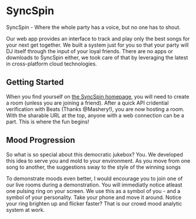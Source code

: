SyncSpin
========
SyncSpin - Where the whole party has a voice, but no one has to shout.

Our web app provides an interface to track and play only the best songs for your next get together. We built a system just for you so that your party will DJ itself through the input of your loyal friends. There are no apps or downloads to SyncSpin either, we took care of that by leveraging the latest in cross-platform cloud technologies.

Getting Started
---------------
When you find yourself on [the SyncSpin homepage](http://www.syncsp.in/), you will need to create a room (unless you are joining a friend). After a quick API cridential verification with Beats (Thanks @Mashery!), you are now hosting a room. With the sharable URL at the top, anyone with a web connection can be a part. This is where the fun begins!

Mood Progression
---------------
So what is so special about this democratic jukebox? You.
We developed this idea to serve you and mold to your environment. As you move from one song to another, the suggestions sway to the style of the winning songs

To demonstrate moods even better, I would encourage you to join one of our live rooms during a demonstration. You will immediatly notice atleast one pulsing ring on your screen. We use this as a symbol of you - and a symbol of your personality. Take your phone and move it around. Notice your ring brighten up and flicker faster? That is our crowd mood analytic system at work. 
